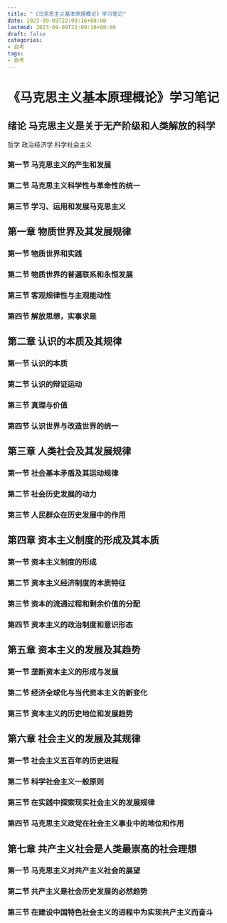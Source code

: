 ```yaml
---
title: "《马克思主义基本原理概论》学习笔记"
date: 2023-09-09T22:09:16+08:00
lastmod: 2023-09-09T22:09:16+08:00 
draft: false
categories:
- 自考
tags:
- 自考
---
```


# 《马克思主义基本原理概论》学习笔记

## 绪论 马克思主义是关于无产阶级和人类解放的科学

哲学 政治经济学 科学社会主义

### 第一节 马克思主义的产生和发展

### 第二节 马克思主义科学性与革命性的统一

### 第三节 学习、运用和发展马克思主义

## 第一章 物质世界及其发展规律

### 第一节 物质世界和实践

### 第二节 物质世界的普遍联系和永恒发展

### 第三节 客观规律性与主观能动性

### 第四节 解放思想，实事求是

## 第二章 认识的本质及其规律

### 第一节 认识的本质

### 第二节 认识的辩证运动

### 第三节 真理与价值

### 第四节 认识世界与改造世界的统一

## 第三章 人类社会及其发展规律

### 第一节 社会基本矛盾及其运动规律

### 第二节 社会历史发展的动力

### 第三节 人民群众在历史发展中的作用

## 第四章 资本主义制度的形成及其本质

### 第一节 资本主义制度的形成

### 第二节 资本主义经济制度的本质特征

### 第三节 资本的流通过程和剩余价值的分配

### 第四节 资本主义的政治制度和意识形态

## 第五章 资本主义的发展及其趋势

### 第一节 垄断资本主义的形成与发展

### 第二节 经济全球化与当代资本主义的新变化

### 第三节 资本主义的历史地位和发展趋势

## 第六章 社会主义的发展及其规律

### 第一节 社会主义五百年的历史进程

### 第二节 科学社会主义一般原则

### 第三节 在实践中探索现实社会主义的发展规律

### 第四节 马克思主义政党在社会主义事业中的地位和作用

## 第七章 共产主义社会是人类最崇高的社会理想

### 第一节 马克思主义对共产主义社会的展望

### 第二节 共产主义是社会历史发展的必然趋势

### 第三节 在建设中国特色社会主义的进程中为实现共产主义而奋斗
